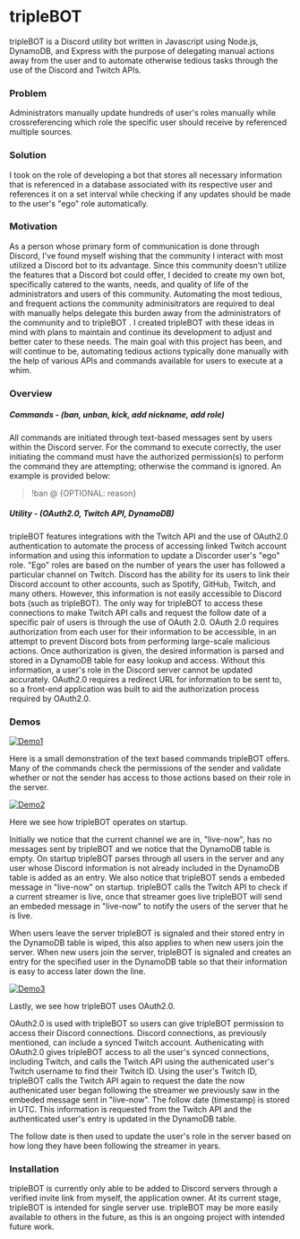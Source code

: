 # tripleBOT

tripleBOT is a Discord utility bot written in Javascript using Node.js, DynamoDB, and Express with the purpose of delegating manual actions away from the user and to automate otherwise tedious tasks through the use of the Discord and Twitch APIs. 

### Problem

Administrators manually update hundreds of user's roles manually while crossreferencing which role the specific user should receive by referenced multiple sources.

### Solution

 I took on the role of developing a bot that stores all necessary information that is referenced in a database associated with its respective user and references it on a set interval while checking if any updates should be made to the user's "ego" role automatically.

### Motivation

As a person whose primary form of communication is done through Discord, I've found myself wishing that the community I interact with most utilized a Discord bot to its advantage. Since this community doesn't utilize the features that a Discord bot could offer, I decided to create my own bot, specifically catered to the wants, needs, and quality of life of the administrators and users of this community. Automating the most tedious, and frequent actions the community adminisitrators are required to deal with manually helps delegate this burden away from the administrators of the community and to tripleBOT . I created tripleBOT with these ideas in mind with plans to maintain and continue its development to adjust and better cater to these needs. The main goal with this project has been, and will continue to be, automating tedious actions typically done manually with the help of various APIs and commands available for users to execute at a whim.

### Overview 

##### Commands - <em>(ban, unban, kick, add nickname, add role)</em> 

All commands are initiated through text-based messages sent by users within the Discord server. For the command to execute correctly, the user initiating the command must have the authorized permission(s) to perform the command they are attempting; otherwise the command is ignored.  An example is provided below:

> !ban @<USER> {OPTIONAL: reason}

##### Utility - <em>(OAuth2.0, Twitch API, DynamoDB)</em>

tripleBOT features integrations with the Twitch API and the use of OAuth2.0 authentication to automate the process of accessing linked Twitch account information and using this information to update a Discorder user's "ego" role. "Ego" roles are based on the number of years the user has followed a particular channel on Twitch. Discord has the ability for its users to link their Discord account to other accounts, such as Spotify, GitHub, Twitch, and many others. However, this information is not easily accessible to Discord bots (such as tripleBOT). The only way for tripleBOT to access these connections to make Twitch API calls and request the follow date of a specific pair of users is through the use of OAuth 2.0. OAuth 2.0 requires authorization from each user for their information to be accessible, in an attempt to prevent Discord bots from performing large-scale malicious actions. Once authorization is given, the desired information is parsed and stored in a DynamoDB table for easy lookup and access. Without this information, a user's role in the Discord server cannot be updated accurately. OAuth2.0 requires a redirect URL for information to be sent to, so a front-end application was built to aid the authorization process required by OAuth2.0.  

### Demos

[![Demo1](http://img.youtube.com/vi/kw3hsDrF8d4/0.jpg)](http://www.youtube.com/watch?v=kw3hsDrF8d4 "Demo1")



Here is a small demonstration of the text based commands tripleBOT offers. Many of the commands check the permissions of the sender and validate whether or not the sender has access to those actions based on their role in the server. 

[![Demo2](http://img.youtube.com/vi/Cxc345X7tDI/0.jpg)](http://www.youtube.com/watch?v=Cxc345X7tDI "Demo2")

Here we see how tripleBOT operates on startup. 

Initially we notice that the current channel we are in, "live-now", has no messages sent by tripleBOT and we notice that the DynamoDB table is empty. On startup tripleBOT parses through all users in the server and any user whose Discord information is not already included in the DynamoDB table is added as an entry. We also notice that tripleBOT sends a embeded message in "live-now" on startup. tripleBOT calls the Twitch API to check if a current streamer is live, once that streamer goes live tripleBOT will send an embeded message in "live-now" to notify the users of the server that he is live. 

When users leave the server tripleBOT is signaled and their stored entry in the DynamoDB table is wiped, this also applies to when new users join the server. When new users join the server, tripleBOT is signaled and creates an entry for the specified user in the DynamoDB table so that their information is easy to access later down the line. 

[![Demo3](http://img.youtube.com/vi/CYegnu_B7c0/0.jpg)](http://www.youtube.com/watch?v=CYegnu_B7c0 "Demo3")

Lastly, we see how tripleBOT uses OAuth2.0.

OAuth2.0 is used with tripleBOT so users can give tripleBOT permission to access their Discord connections. Discord connections, as previously mentioned, can include a synced Twitch account. Authenicating with OAuth2.0 gives tripleBOT access to all the user's synced connections, including Twitch, and calls the Twitch API using the authenicated user's Twitch username to find their Twitch ID. Using the user's Twitch ID, tripleBOT calls the Twitch API again to request the date the now authenicated user began following the streamer we previously saw in the embeded message sent in "live-now". The follow date (timestamp) is stored in UTC. This information is requested from the Twitch API and the authenticated user's entry is updated in the DynamoDB table. 

The follow date is then used to update the user's role in the server based on how long they have been following the streamer in years. 

### Installation

tripleBOT is currently only able to be added to Discord servers through a verified invite link from myself, the application owner. At its current stage, tripleBOT is intended for single server use. tripleBOT may be more easily available to others in the future, as this is an ongoing project with intended future work.



 

